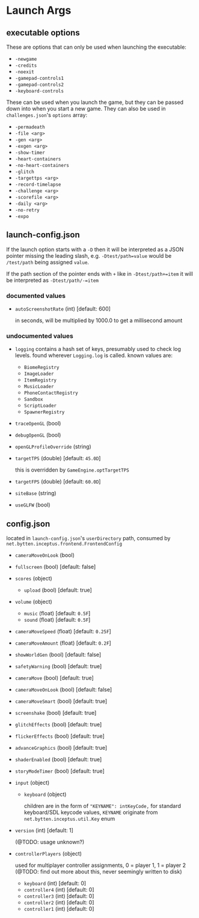 # Launch Args

## executable options

These are options that can only be used when launching the executable:

* `-newgame`
* `-credits`
* `-noexit`
* `-gamepad-controls1`
* `-gamepad-controls2`
* `-keyboard-controls`

These can be used when you launch the game, but they can be passed down into when you start a new game. They can also be used in `challenges.json`'s `options` array:

* `-permadeath`
* `-file <arg>`
* `-gen <arg>`
* `-exgen <arg>`
* `-show-timer`
* `-heart-containers`
* `-no-heart-containers`
* `-glitch`
* `-targettps <arg>`
* `-record-timelapse`
* `-challenge <arg>`
* `-scorefile <arg>`
* `-daily <arg>`
* `-no-retry`
* `-expo`

## launch-config.json

If the launch option starts with a `-D` then it will be interpreted as a JSON pointer missing the leading slash, e.g. `-Dtest/path=value` would be `/test/path` being assigned `value`.

If the path section of the pointer ends with `+` like in `-Dtest/path+=item` it will be interpreted as `-Dtest/path/-=item`

### documented values

* `autoScreenshotRate` (int) [default: 600]
  
  in seconds, will be multiplied by 1000.0 to get a millisecond amount

### undocumented values

* `logging` contains a hash set of keys, presumably used to check log levels. found wherever `Logging.log` is called.
  known values are:
  * `BiomeRegistry`
  * `ImageLoader`
  * `ItemRegistry`
  * `MusicLoader`
  * `PhoneContactRegistry`
  * `Sandbox`
  * `ScriptLoader`
  * `SpawnerRegistry`
* `traceOpenGL` (bool)
* `debugOpenGL` (bool)
* `openGLProfileOverride` (string)
* `targetTPS` (double) [default: `45.0D`]

  this is overridden by `GameEngine.optTargetTPS`
* `targetFPS` (double) [default: `60.0D`]
* `siteBase` (string)
* `useGLFW` (bool)

## config.json

located in `launch-config.json`'s `userDirectory` path, consumed by `net.bytten.inceptus.frontend.FrontendConfig`

* `cameraMoveOnLook` (bool)
* `fullscreen` (bool) [default: false]
* `scores` (object)
  * `upload` (bool) [default: true]
* `volume` (object)
  * `music` (float) [default: `0.5F`]
  * `sound` (float) [default: `0.5F`]
* `cameraMoveSpeed` (float) [default: `0.25F`]
* `cameraMoveAmount` (float) [default: `0.2F`]
* `showWorldGen` (bool) [default: false]
* `safetyWarning` (bool) [default: true]
* `cameraMove` (bool) [default: true]
* `cameraMoveOnLook` (bool) [default: false]
* `cameraMoveSmart` (bool) [default: true]
* `screenshake` (bool) [default: true]
* `glitchEffects` (bool) [default: true]
* `flickerEffects` (bool) [default: true]
* `advanceGraphics` (bool) [default: true]
* `shaderEnabled` (bool) [default: true]
* `storyModeTimer` (bool) [default: true]
* `input` (object)
  * `keyboard` (object)

    children are in the form of `"KEYNAME": intKeyCode,` for standard keyboard/SDL keycode values, `KEYNAME` originate from `net.bytten.inceptus.util.Key` enum
* `version` (int) [default: 1]

  (@TODO: usage unknown?)
* `controllerPlayers` (object)

  used for multiplayer controller assignments, 0 = player 1, 1 = player 2
  (@TODO: find out more about this, never seemingly written to disk)
  * `keyboard` (int) [default: 0]
  * `controller4` (int) [default: 0]
  * `controller3` (int) [default: 0]
  * `controller2` (int) [default: 0]
  * `controller1` (int) [default: 0]
